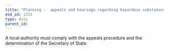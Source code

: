```yaml
---
title: "Planning -  appeals and hearings regarding hazardous substances consents"
esd_id: 1333
type: duty
parent_id:  
---
```


A local authority must comply with the appeals procedure and the determination of the Secretary of State.

